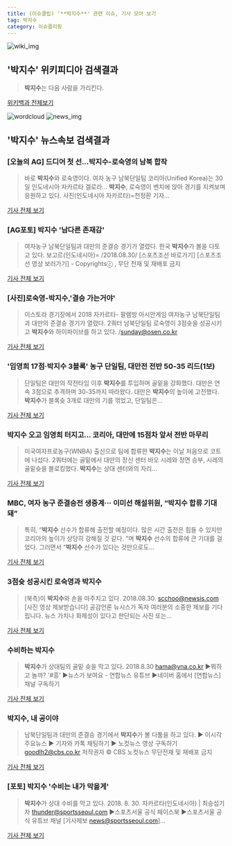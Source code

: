 ```yaml
---
title: (이슈클립) '**박지수**' 관련 이슈, 기사 모아 보기
tag: 박지수
category: 이슈클리핑
---
```

![wiki_img](https://user-images.githubusercontent.com/42597476/44503234-41136a80-a6d0-11e8-9071-6fc6418eafe4.png)
## **'**박지수**'** 위키피디아 검색결과
>**박지수**는 다음 사람을 가리킨다.

<a href="https://ko.wikipedia.org/wiki/박지수" target="_blank">위키백과 전체보기</a>

![wordcloud](https://s3.ap-northeast-2.amazonaws.com/lyrics101-wordcloud/2018-08-30-1535602875.png)
![news_img](https://user-images.githubusercontent.com/42597476/44507050-1206f400-a6e4-11e8-8d98-7ffbfebb353f.png)
## **'**박지수**'** 뉴스속보 검색결과
### [오늘의 AG] 드디어 첫 선…**박지수**-로숙영의 남북 합작

>바로 **박지수**와 로숙영이다. 여자 농구 남북단일팀 코리아(Unified Korea)는 30일 인도네시아 자카르타 겔로라... **박지수**, 로숙영이 벤치에 앉아 경기를 지켜보며 응원하고 있다. 사진(인도네시아 자카르타)=천정환 기자...

<a href="http://sports.mk.co.kr/view.php?year=2018&no=544852" target="_blank">기사 전체 보기</a>

### [AG포토] **박지수** '남다른 존재감'

>여자농구 남북단일팀과 대만의 준결승 경기가 열렸다. 한국 **박지수**가 볼을 다토고 있다. 보고르(인도네시아)= /2018.08.30/ [스포츠조선 바로가기] [스포츠조선 영상 보러가기] - Copyrightsⓒ , 무단 전재 및 재배포 금지

<a href="http://sports.chosun.com/news/ntype.htm?id=201808300100284660021646&servicedate=20180830" target="_blank">기사 전체 보기</a>

### [사진]로숙영-**박지수**,'결승 가는거야'

>이스토라 경기장에서 2018 자카르타- 팔렘방 아시안게임 여자농구 남북단일팀과 대만의 준결승 경기가 열렸다. 2쿼터 남북단일팀 로숙영이 3점슛을 성공시키고 **박지수**와 하이파이브를 하고 있다. /sunday@osen.co.kr

<a href="http://www.osen.co.kr/article/G1110978255" target="_blank">기사 전체 보기</a>

### '임영희 17점·**박지수** 3블록' 농구 단일팀, 대만전 전반 50-35 리드(1보)

>단일팀은 대만의 작전타임 이후 **박지수**를 투입하며 골밑을 강화했다. 대만은 연속 3점으로 추격하며 30-35까지 따라왔다. 대만은 **박지수**의 높이에 고전했다. **박지수**가 블록슛 3개로 대만의 기를 꺾었고, 단일팀은...

<a href="http://stoo.asiae.co.kr/news/naver_view.htm?idxno=2018083012485318769" target="_blank">기사 전체 보기</a>

### **박지수** 오고 임영희 터지고… 코리아, 대만에 15점차 앞서 전반 마무리

>미국여자프로농구(WNBA) 출신으로 팀에 합류한 **박지수**는 이날 처음으로 코트에 나섰다. 2쿼터에는 골밑에서 대만의 장신 센터 바오 시레와 정면 승부, 시레의 골밑슛을 블로킹했다. **박지수**는 상대 센터와의 자리...

<a href="http://news.kmib.co.kr/article/view.asp?arcid=0012643523&code=61161411&cp=nv" target="_blank">기사 전체 보기</a>

### MBC, 여자 농구 준결승전 생중계··· 이미선 해설위원, “**박지수** 합류 기대돼”

>특히, “**박지수** 선수가 합류해 출전할 예정이다. 많은 시간 출전은 힘들 수 있지만 코리아의 높이가 상당히 강해질 것 같다. ”며 **박지수** 선수의 합류에 큰 기대를 걸었다. 그러면서 “**박지수** 선수가 있다는 것만으로도...

<a href="http://enews.imbc.com/News/RetrieveNewsInfo/241867" target="_blank">기사 전체 보기</a>

### 3점슛 성공시킨 로숙영과 **박지수**

>(북측)이 **박지수**와 손을 마주치고 있다. 2018.08.30. scchoo@newsis.com [사진 영상 제보받습니다] 공감언론 뉴시스가 독자 여러분의 소중한 제보를 기다립니다. 뉴스 가치나 화제성이 있다고 판단되는 사진 또는...

<a href="http://www.newsis.com/view/?id=NISI20180830_0014417629" target="_blank">기사 전체 보기</a>

### 수비하는 **박지수**

>**박지수**가 상대팀의 골밑 슛을 막고 있다. 2018.8.30 hama@yna.co.kr ▶뭐하고 놀까? '#흥' ▶뉴스가 보여요 - 연합뉴스 유튜브 ▶네이버 홈에서 [연합뉴스] 채널 구독하기

<a href="http://app.yonhapnews.co.kr/YNA/Basic/SNS/r.aspx?c=PYH20180830113000013&did=1196m" target="_blank">기사 전체 보기</a>

### **박지수**, 내 공이야

>남북단일팀과 대만의 준결승 경기에서 **박지수**가 볼 다툼을 하고 있다. ▶ 이시각 주요뉴스 ▶ 기자와 카톡 채팅하기 ▶ 노컷뉴스 영상 구독하기 goodlh2@cbs.co.kr 저작권자 © CBS 노컷뉴스 무단전재 및 재배포 금지

<a href="http://www.nocutnews.co.kr/news/5023961" target="_blank">기사 전체 보기</a>

### [포토] **박지수** '수비는 내가 막을게'

>**박지수**가 상대 수비를 막고 있다. 2018. 8. 30. 자카르타(인도네시아) | 최승섭기자 thunder@sportsseoul.com ▶스포츠서울 공식 페이스북 ▶스포츠서울 공식 유튜브 채널 [기사제보 news@sportsseoul.com]...

<a href="http://www.sportsseoul.com/news/read/675340" target="_blank">기사 전체 보기</a>


